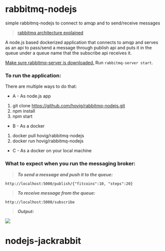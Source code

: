 # rabbitmq-nodejs
simple rabbitmq-nodejs to connect to amqp and to send/receive messages

> [rabbitmq architecture explained](https://github.com/hovig/rabbitmq-nodejs/blob/master/architecture.md)

A node.js based dockerized application that connects to amqp and serves as an api to pass/send a message through publish api and puts it in the queue under a queue name that the subscribe api receives it.

[Make sure rabbitmq-server is downloaded.](http://www.rabbitmq.com/download.html) Run ```rabbitmq-server start```.

### To run the application:
There are multiple ways to do that:
* A - As node.js app
1) git clone https://github.com/hovig/rabbitmq-nodejs.git
2) npm install
3) npm start

* B - As a docker
1) docker pull hovig/rabbitmq-nodejs
2) docker run hovig/rabbitmq-nodejs

* C - As a docker on your local machine


### What to expect when you run the messaging broker:

> **_To send a message and push it to the queue:_**

```
http://localhost:5000/publish/{"fitcoins":10, "steps":20}
```

> **_To receive message from the queue:_**

```
http://localhost:5000/subscribe
```

> **_Output:_**

![](https://github.com/hovig/rabbitmq-nodejs/blob/master/docs/Screen%20Shot%202018-01-28%20at%202.39.24%20PM.png)
# nodejs-jackrabbit

